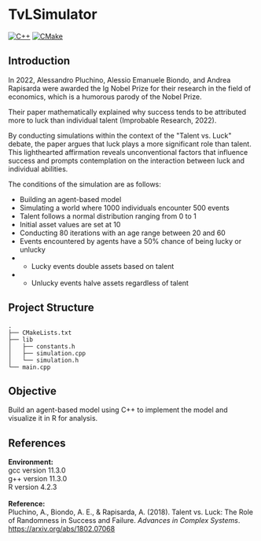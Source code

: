 # TvLSimulator
[![C++](https://img.shields.io/badge/support-C%2B%2B11%20or%20later-blue?style=flat&logo=cplusplus)](https://github.com/topics/cpp) 
[![CMake](https://img.shields.io/badge/support-v2.8.12%20or%20later-blue?style=flat&logo=cmake)](https://cmake.org/) 
## Introduction

In 2022, Alessandro Pluchino, Alessio Emanuele Biondo, and Andrea Rapisarda were awarded the Ig Nobel Prize for their research in the field of economics, which is a humorous parody of the Nobel Prize.

Their paper mathematically explained why success tends to be attributed more to luck than individual talent (Improbable Research, 2022).

By conducting simulations within the context of the "Talent vs. Luck" debate, the paper argues that luck plays a more significant role than talent. This lighthearted affirmation reveals unconventional factors that influence success and prompts contemplation on the interaction between luck and individual abilities.

The conditions of the simulation are as follows:
+ Building an agent-based model
+ Simulating a world where 1000 individuals encounter 500 events
+ Talent follows a normal distribution ranging from 0 to 1
+ Initial asset values are set at 10
+ Conducting 80 iterations with an age range between 20 and 60
+ Events encountered by agents have a 50% chance of being lucky or unlucky
+ + Lucky events double assets based on talent
+ + Unlucky events halve assets regardless of talent

## Project Structure
```
.
├── CMakeLists.txt
├── lib
│   ├── constants.h
│   ├── simulation.cpp
│   └── simulation.h
└── main.cpp
```

## Objective

Build an agent-based model using C++ to implement the model and visualize it in R for analysis.

## References

<b>Environment:</b><br>
gcc version 11.3.0<br>
g++ version 11.3.0<br>
R version 4.2.3<br>
<br>
<b>Reference:</b><br>
Pluchino, A., Biondo, A. E., & Rapisarda, A. (2018). Talent vs. Luck: The Role of Randomness in Success and Failure. <i>Advances in Complex Systems</i>.
https://arxiv.org/abs/1802.07068
